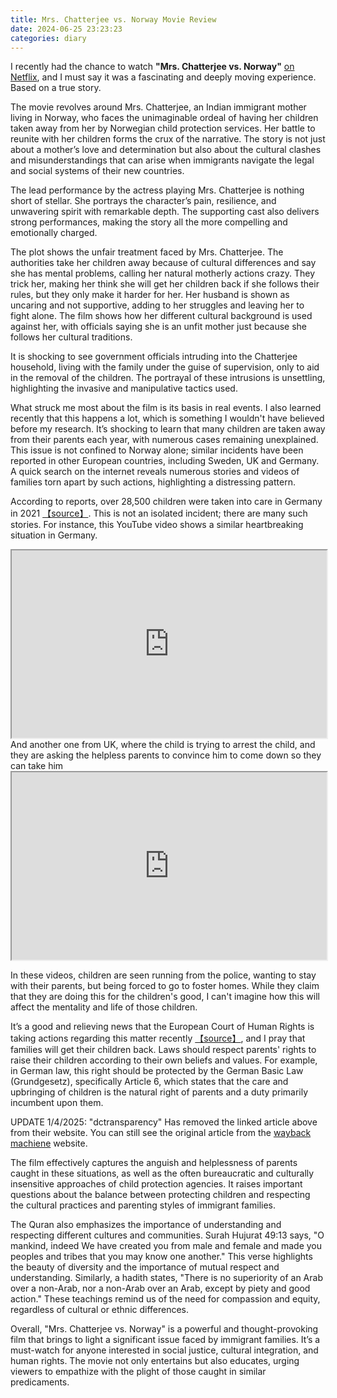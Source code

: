 ```yaml
---
title: Mrs. Chatterjee vs. Norway Movie Review
date: 2024-06-25 23:23:23
categories: diary
---
```


I recently had the chance to watch **"Mrs. Chatterjee vs. Norway"** [on Netflix](https://www.netflix.com/de-en/title/81508378), and I must say it was a fascinating and deeply moving experience. Based on a true story.

The movie revolves around Mrs. Chatterjee, an Indian immigrant mother living in Norway, who faces the unimaginable ordeal of having her children taken away from her by Norwegian child protection services. Her battle to reunite with her children forms the crux of the narrative. The story is not just about a mother’s love and determination but also about the cultural clashes and misunderstandings that can arise when immigrants navigate the legal and social systems of their new countries.

<!--more-->

The lead performance by the actress playing Mrs. Chatterjee is nothing short of stellar. She portrays the character’s pain, resilience, and unwavering spirit with remarkable depth. The supporting cast also delivers strong performances, making the story all the more compelling and emotionally charged.

The plot shows the unfair treatment faced by Mrs. Chatterjee. The authorities take her children away because of cultural differences and say she has mental problems, calling her natural motherly actions crazy. They trick her, making her think she will get her children back if she follows their rules, but they only make it harder for her. Her husband is shown as uncaring and not supportive, adding to her struggles and leaving her to fight alone. The film shows how her different cultural background is used against her, with officials saying she is an unfit mother just because she follows her cultural traditions.

It is shocking to see government officials intruding into the Chatterjee household, living with the family under the guise of supervision, only to aid in the removal of the children. The portrayal of these intrusions is unsettling, highlighting the invasive and manipulative tactics used.

What struck me most about the film is its basis in real events. I also learned recently that this happens a lot, which is something I wouldn't have believed before my research. It’s shocking to learn that many children are taken away from their parents each year, with numerous cases remaining unexplained. This issue is not confined to Norway alone; similar incidents have been reported in other European countries, including Sweden, UK and Germany. A quick search on the internet reveals numerous stories and videos of families torn apart by such actions, highlighting a distressing pattern.

According to reports, over 28,500 children were taken into care in Germany in 2021 [【source】](https://www.n-tv.de/panorama/Jugendaemter-nehmen-wieder-mehr-Kinder-auf-Unbegleitete-Einreise-aus-Ausland-haeufiger-Grund-article23490285.html). This is not an isolated incident; there are many such stories. For instance, this YouTube video shows a similar heartbreaking situation in Germany.

<iframe height="300" src="https://www.youtube.com/embed/AMtC_L0tEM4" style="width:100%;"></iframe>
And another one from UK, where the child is trying to arrest the child, and they are asking the helpless parents to convince him to come down so they can take him
<iframe height="300" src="https://www.youtube.com/embed/30i5PT_sPK0" style="width:100%;"></iframe>

In these videos, children are seen running from the police, wanting to stay with their parents, but being forced to go to foster homes. While they claim that they are doing this for the children's good, I can't imagine how this will affect the mentality and life of those children.

It’s a good and relieving news that the European Court of Human Rights is taking actions regarding this matter recently [【source】](https://dctransparency.com/human-rights-violations-in-norway/), and I pray that families will get their children back. Laws should respect parents' rights to raise their children according to their own beliefs and values. For example, in German law, this right should be protected by the German Basic Law (Grundgesetz), specifically Article 6, which states that the care and upbringing of children is the natural right of parents and a duty primarily incumbent upon them.

UPDATE 1/4/2025: "dctransparency" Has removed the linked article above from their website. You can still see the original article from the [wayback machiene](https://web.archive.org/web/20241126022353/https://dctransparency.com/human-rights-violations-in-norway/) website.

The film effectively captures the anguish and helplessness of parents caught in these situations, as well as the often bureaucratic and culturally insensitive approaches of child protection agencies. It raises important questions about the balance between protecting children and respecting the cultural practices and parenting styles of immigrant families.

The Quran also emphasizes the importance of understanding and respecting different cultures and communities. Surah Hujurat 49:13 says, "O mankind, indeed We have created you from male and female and made you peoples and tribes that you may know one another." This verse highlights the beauty of diversity and the importance of mutual respect and understanding. Similarly, a hadith states, "There is no superiority of an Arab over a non-Arab, nor a non-Arab over an Arab, except by piety and good action." These teachings remind us of the need for compassion and equity, regardless of cultural or ethnic differences.

Overall, "Mrs. Chatterjee vs. Norway" is a powerful and thought-provoking film that brings to light a significant issue faced by immigrant families. It’s a must-watch for anyone interested in social justice, cultural integration, and human rights. The movie not only entertains but also educates, urging viewers to empathize with the plight of those caught in similar predicaments.